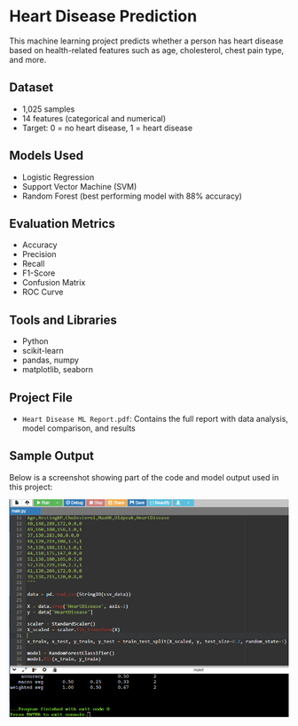 # Heart Disease Prediction

This machine learning project predicts whether a person has heart disease based on health-related features such as age, cholesterol, chest pain type, and more.

## Dataset
- 1,025 samples
- 14 features (categorical and numerical)
- Target: 0 = no heart disease, 1 = heart disease

## Models Used
- Logistic Regression
- Support Vector Machine (SVM)
- Random Forest (best performing model with 88% accuracy)

## Evaluation Metrics
- Accuracy
- Precision
- Recall
- F1-Score
- Confusion Matrix
- ROC Curve

## Tools and Libraries
- Python
- scikit-learn
- pandas, numpy
- matplotlib, seaborn

## Project File
- `Heart Disease ML Report.pdf`: Contains the full report with data analysis, model comparison, and results

## Sample Output
Below is a screenshot showing part of the code and model output used in this project:

![Model Output](heart_output.png)

